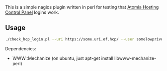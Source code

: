 This is a simple nagios plugin written in perl for testing that [Atomia Hosting Control Panel](http://www.atomia.com/) logins
work.

## Usage

```sh
./check_hcp_login.pl --uri https://some.uri.of.hcp/ --user somelowprivuser --pass 'somepass' --timeout 5 --match somestring-only-found-after-successfull-login
```

Dependencies:

* WWW::Mechanize (on ubuntu, just apt-get install libwww-mechanize-perl)
